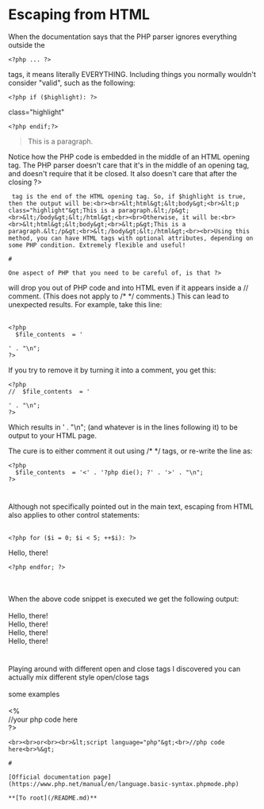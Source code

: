 # Escaping from HTML



When the documentation says that the PHP parser ignores everything outside the 

```
<?php ... ?>
```
 tags, it means literally EVERYTHING. Including things you normally wouldn't consider "valid", such as the following:

<html><body>
<p

```
<?php if ($highlight): ?>
```
 class="highlight"

```
<?php endif;?>
```
>This is a paragraph.</p>
</body></html>

Notice how the PHP code is embedded in the middle of an HTML opening tag. The PHP parser doesn't care that it's in the middle of an opening tag, and doesn't require that it be closed. It also doesn't care that after the closing ?>
```
 tag is the end of the HTML opening tag. So, if $highlight is true, then the output will be:<br><br>&lt;html&gt;&lt;body&gt;<br>&lt;p class="highlight"&gt;This is a paragraph.&lt;/p&gt;<br>&lt;/body&gt;&lt;/html&gt;<br><br>Otherwise, it will be:<br><br>&lt;html&gt;&lt;body&gt;<br>&lt;p&gt;This is a paragraph.&lt;/p&gt;<br>&lt;/body&gt;&lt;/html&gt;<br><br>Using this method, you can have HTML tags with optional attributes, depending on some PHP condition. Extremely flexible and useful!  

#

One aspect of PHP that you need to be careful of, is that ?>
```
 will drop you out of PHP code and into HTML even if it appears inside a // comment. (This does not apply to /* */ comments.) This can lead to unexpected results. For example, take this line:<br><br>

```
<?php
  $file_contents  = '

```
<?php die(); ?>
```
' . "\n";
?>
```


If you try to remove it by turning it into a comment, you get this:



```
<?php
//  $file_contents  = '

```
<?php die(); ?>
```
' . "\n";
?>
```


Which results in ' . "\n"; (and whatever is in the lines following it) to be output to your HTML page.

The cure is to either comment it out using /* */ tags, or re-write the line as:



```
<?php
  $file_contents  = '<' . '?php die(); ?' . '>' . "\n";
?>
```
  

#

Although not specifically pointed out in the main text, escaping from HTML also applies to other control statements:<br><br>

```
<?php for ($i = 0; $i < 5; ++$i): ?>
```

Hello, there!


```
<?php endfor; ?>
```
<br><br>When the above code snippet is executed we get the following output:<br><br>Hello, there!<br>Hello, there!<br>Hello, there!<br>Hello, there!  

#

Playing around with different open and close tags I discovered you can actually mix different style open/close tags<br><br>some examples<br><br>&lt;%<br>//your php code here<br>?>
```
<br><br>or<br><br>&lt;script language="php"&gt;<br>//php code here<br>%&gt;  

#

[Official documentation page](https://www.php.net/manual/en/language.basic-syntax.phpmode.php)

**[To root](/README.md)**